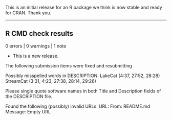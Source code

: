This is an initial release for an R package we think is now stable and 
ready for CRAN. Thank you.

-------
## R CMD check results

0 errors | 0 warnings | 1 note

* This is a new release.

The following submission items were fixed and resubmitting

Possibly misspelled words in DESCRIPTION:
     LakeCat (4:37, 27:52, 28:28)
     StreamCat (3:31, 4:23, 27:38, 28:14, 29:26)

Please single quote software names in both Title and Description fields 
of the DESCRIPTION file.

Found the following (possibly) invalid URLs:
 URL:
   From: README.md
   Message: Empty URL

